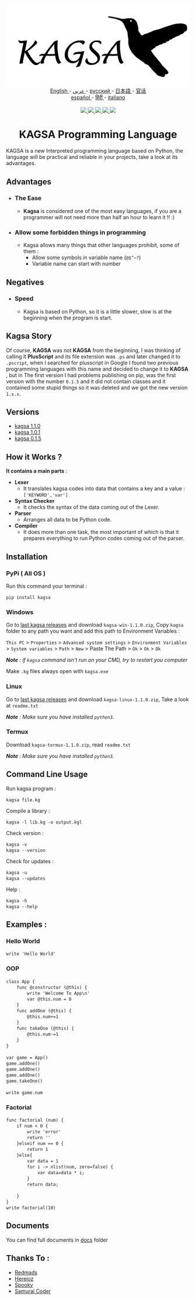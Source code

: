 <p align="center" >
    <br>
    <img src="https://raw.githubusercontent.com/Zaky202/kagsa/main/Logo.png" width="550">
    
<br>    
    
<a href="https://github.com/kagsa/kagsa/blob/main/README.md">
    English
</a>-
<a href="https://github.com/kagsa/kagsa/blob/main/README_AR.md">
    عربي
</a>-
<a href="https://github.com/kagsa/kagsa/blob/main/README_RU.md">
    русский
</a>-
<a href="https://github.com/kagsa/kagsa/blob/main/README_JP.md">
    日本語
</a>-
<a href="https://github.com/kagsa/kagsa/blob/main/README_CH.md">
    官话
</a><br>
<a href="https://github.com/kagsa/kagsa/blob/main/README_SP.md">
    español
</a>-
<a href="https://github.com/kagsa/kagsa/blob/main/README_IN.md">
    हिंदी
</a>-
<a href="https://github.com/kagsa/kagsa/blob/main/README_IT.md">
    italiano
</a><br><br>
    

<a href="https://mit-license.org/" >
    <img src="https://img.shields.io/github/license/kagsa/kagsa">
</a>
<a href="https://github.com/kagsa/kagsa/releases" >
    <img src="https://img.shields.io/github/v/release/kagsa/kagsa">
</a>
<a href="https://pypi.org/project/kagsa">
    <img src="https://img.shields.io/pypi/dm/kagsa">
</a>
<a href="https://www.instagram.com/kagsa.kg">
    <img src="https://img.shields.io/badge/Instagram-Up-blue">
</a>
<a href="https://discord.gg/q6ZmHU6DpM">
    <img src="https://img.shields.io/badge/Discord-Up-green">
</a>

</p>
<h1 align="center" >KAGSA Programming Language</h1>



KAGSA is a new Interpreted programming language based on Python, the language will be practical and reliable in your projects, take a look at its advantages.
## Advantages
- ### The Ease
    - **Kagsa** is considered one of the most easy languages, if you are a programmer will not need more than half an hour to learn it !! :)
- ### Allow some forbidden things in programming
    - Kagsa allows many things that other languages prohibit, some of them :
        - Allow some symbols in variable name (`@$^~?`)
        - Variable name can start with number

## Negatives
- ### Speed
    - Kagsa is based on Python, so it is a little slower, slow is at the beginning when the program is start.

## Kagsa Story
Of course, **KAGSA** was not **KAGSA** from the beginning, I was thinking of calling it **PlusScript** and its file extension was `.ps` and later changed it to `.pscript`, when I searched for plusscript in Google I found two previous programming languages with this name and decided to change it to **KAGSA** , but in The first version I had problems publishing on pip, was the first version with the number `0.1.5` and it did not contain classes and it contained some stupid things so it was deleted and we got the new version `1.x.x`.     

## Versions
- [kagsa 1.1.0](https://github.com/kagsa/kagsa/tree/1.1.0)
- [kagsa 1.0.1](https://github.com/kagsa/kagsa/tree/1.0.1)
- [kagsa 0.1.5](https://github.com/kagsa/kagsa/tree/0.1.5)

## How it Works ?
**It contains a main parts** :
* **Lexer**
    - It translates kagsa codes into data that contains a key and a value : `['KEYWORD','var']`
* **Syntax Checker**
    - It checks the syntax of the data coming out of the Lexer.
* **Parser**
    - Arranges all data to be Python code.
* **Compiler**
    - It does more than one task, the most important of which is that it prepares everything to run Python codes coming out of the parser.

## Installation
### PyPi ( All OS )
Run this command your terminal :
```
pip install kagsa
```
### Windows

Go to [last kagsa releases](https://github.com/kagsa/kagsa/releases) and download `kagsa-win-1.1.0.zip`, Copy `kagsa` folder to any path you want and add this path to Environment Variables :

`This PC` > `Properties` > `Advanced system settings` > `Environment Variables` > `System variables` > `Path` > `New` > Paste The Path > `Ok` > `Ok` > `Ok`

_**Note** : if `kagsa` command isn't run on your CMD, try to restart you computer_

Make `.kg` files always open with `kagsa.exe`

### Linux
Go to [last kagsa releases](https://github.com/kagsa/kagsa/releases) and download `kagsa-linux-1.1.0.zip`, Take a look at `readme.txt`

_**Note** : Make sure you have installed `python3`._

### Termux
Download `kagsa-termux-1.1.0.zip`, read `readme.txt`

_**Note** : Make sure you have installed `python3`._

## Command Line Usage
Run kagsa program :
```
kagsa file.kg
```
Compile a library :
```
kagsa -l lib.kg -o output.kgl
```
Check version :
```
kagsa -v
kagsa --version
```
Check for updates :
```
kagsa -u
kagsa --updates
```
Help :
```
kagsa -h
kagsa --help
```

## Examples :
### Hello World
```
write 'Hello World'
```
### OOP
```
class App {
    func @constructor (@this) {
        write 'Welcome To App\n'
        var @this.num = 0
    }
    func addOne (@this) {
        @this.num+=1
    }
    func takeOne (@this) {
        @this.num-=1
    }
}

var game = App()
game.addOne()
game.addOne()
game.addOne()
game.takeOne()

write game.num
```
### Factorial
```
func factorial (num) {
    if num < 0 {
        write 'error'
        return ''
    }elseif num == 0 {
        return 1
    }else{
        var data = 1
        for i -> nlist(num, zero=false) {
            var data=data * i;
        }
        return data;
        
    }
}
write factorial(10)
```
## Documents
You can find full documents in [docs](https://github.com/kagsa/kagsa/blob/main/docs/README.md) folder
## Thanks To :
- [Redmads](https://github.com/RedMads/)
- [Hereioz](https://github.com/hereioz/)
- [Spooky](https://github.com/SpookySec/)
- [Samurai Coder](https://github.com/coder-samurai/)
